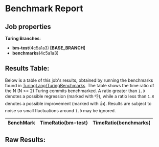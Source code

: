 # Benchmark Report

## Job properties

**Turing Branches**:
- **bm-test**(4c5a1a3) **[BASE_BRANCH]**
- **benchmarks**(4c5a1a3) 

## Results Table:

Below is a table of this job's results, obtained by running the
benchmarks found in
[TuringLang/TuringBenchmarks](https://github.com/TuringLang/TuringBenchmarks). The
table shows the time ratio of the N (N >= 2) Turing commits
benchmarked. A ratio greater than `1.0` denotes a possible regression
(marked with :-1:), while a ratio less than `1.0` denotes a possible
improvement (marked with :+1:). Results are subject to
noise so small fluctuations around `1.0` may be ignored.

| BenchMark    |  TimeRatio(bm-test) |  TimeRatio(benchmarks) | 
| -----------  |  ----------------------- |  ----------------------- | 

## Raw Results:


